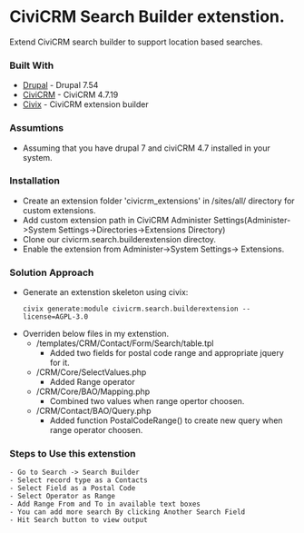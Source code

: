 # CiviCRM Search Builder extenstion. 

Extend CiviCRM search builder to support location based searches.    

### Built With

* [Drupal](https://www.drupal.org/) - Drupal 7.54
* [CiviCRM](https://civicrm.org/download/) - CiviCRM 4.7.19
* [Civix](https://github.com/totten/civix) - CiviCRM extension builder


### Assumtions

* Assuming that you have drupal 7 and civiCRM 4.7 installed in your system.


### Installation

* Create an extension folder 'civicrm_extensions' in /sites/all/ directory for custom extensions.
* Add custom extension path in CiviCRM Administer Settings(Administer->System Settings->Directories->Extensions Directory)
* Clone our civicrm.search.builderextension directoy.
* Enable the extension from Administer->System Settings-> Extensions.


### Solution Approach

* Generate an extenstion skeleton using civix:
	```
	civix generate:module civicrm.search.builderextension --license=AGPL-3.0
	```
* Overriden below files in my extenstion.
	- /templates/CRM/Contact/Form/Search/table.tpl
		- Added two fields for postal code range and appropriate jquery for it.
	- /CRM/Core/SelectValues.php
		- Added Range operator 
	- /CRM/Core/BAO/Mapping.php
		- Combined two values when range opertor choosen.
	- /CRM/Contact/BAO/Query.php
		- Added function PostalCodeRange() to create new query when range operator choosen.


### Steps to Use this extenstion

	- Go to Search -> Search Builder
	- Select record type as a Contacts
	- Select Field as a Postal Code
	- Select Operator as Range
	- Add Range From and To in available text boxes
	- You can add more search By clicking Another Search Field
	- Hit Search button to view output









